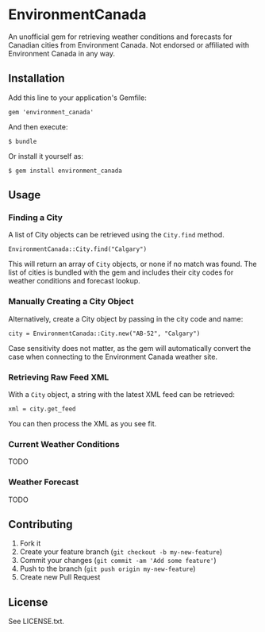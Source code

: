 # EnvironmentCanada

An unofficial gem for retrieving weather conditions and forecasts for Canadian cities from Environment Canada. Not endorsed or affiliated with Environment Canada in any way.

## Installation

Add this line to your application's Gemfile:

    gem 'environment_canada'

And then execute:

    $ bundle

Or install it yourself as:

    $ gem install environment_canada

## Usage

### Finding a City

A list of City objects can be retrieved using the `City.find` method.

	EnvironmentCanada::City.find("Calgary")

This will return an array of `City` objects, or none if no match was found. The list of cities is bundled with the gem and includes their city codes for weather conditions and forecast lookup.

### Manually Creating a City Object

Alternatively, create a City object by passing in the city code and name:

	city = EnvironmentCanada::City.new("AB-52", "Calgary")

Case sensitivity does not matter, as the gem will automatically convert the case when connecting to the Environment Canada weather site.

### Retrieving Raw Feed XML

With a `City` object, a string with the latest XML feed can be retrieved:

	xml = city.get_feed

You can then process the XML as you see fit.

### Current Weather Conditions

TODO

### Weather Forecast

TODO

## Contributing

1. Fork it
2. Create your feature branch (`git checkout -b my-new-feature`)
3. Commit your changes (`git commit -am 'Add some feature'`)
4. Push to the branch (`git push origin my-new-feature`)
5. Create new Pull Request

## License

See LICENSE.txt.
